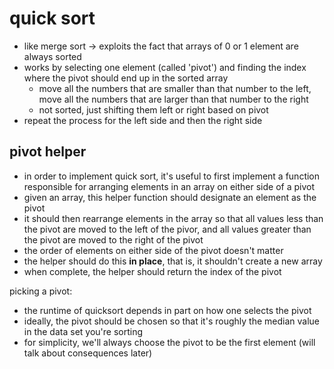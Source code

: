 # quick sort

- like merge sort -> exploits the fact that arrays of 0 or 1 element are always sorted
- works by selecting one element (called 'pivot') and finding the index where the pivot should end up in the sorted array
  - move all the numbers that are smaller than that number to the left, move all the numbers that are larger than that number to the right
  - not sorted, just shifting them left or right based on pivot
- repeat the process for the left side and then the right side

## pivot helper
- in order to implement quick sort, it's useful to first implement a function responsible for arranging elements in an array on either side of a pivot
- given an array, this helper function should designate an element as the pivot
- it should then rearrange elements in the array so that all values less than the pivot are moved to the left of the pivor, and all values greater than the pivot are moved to the right of the pivot
- the order of elements on either side of the pivot doesn't matter
- the helper should do this **in place**, that is, it shouldn't create a new array
- when complete, the helper should return the index of the pivot

picking a pivot:
- the runtime of quicksort depends in part on how one selects the pivot
- ideally, the pivot should be chosen so that it's roughly the median value in the data set you're sorting
- for simplicity, we'll always choose the pivot to be the first element (will talk about consequences later)

